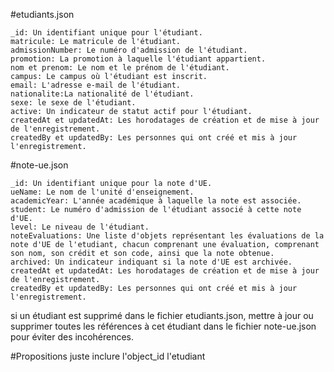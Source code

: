 #etudiants.json


    _id: Un identifiant unique pour l'étudiant.
    matricule: Le matricule de l'étudiant.
    admissionNumber: Le numéro d'admission de l'étudiant.
    promotion: La promotion à laquelle l'étudiant appartient.
    nom et prenom: Le nom et le prénom de l'étudiant.
    campus: Le campus où l'étudiant est inscrit.
    email: L'adresse e-mail de l'étudiant.
    nationalite:La nationalité de l'étudiant.
    sexe: le sexe de l'étudiant.
    active: Un indicateur de statut actif pour l'étudiant.
    createdAt et updatedAt: Les horodatages de création et de mise à jour de l'enregistrement.
    createdBy et updatedBy: Les personnes qui ont créé et mis à jour l'enregistrement.

#note-ue.json

    _id: Un identifiant unique pour la note d'UE.
    ueName: Le nom de l'unité d'enseignement.
    academicYear: L'année académique à laquelle la note est associée.
    student: Le numéro d'admission de l'étudiant associé à cette note d'UE.
    level: Le niveau de l'étudiant.
    noteEvaluations: Une liste d'objets représentant les évaluations de la note d'UE de l'etudiant, chacun comprenant une évaluation, comprenant son nom, son crédit et son code, ainsi que la note obtenue.
    archived: Un indicateur indiquant si la note d'UE est archivée.
    createdAt et updatedAt: Les horodatages de création et de mise à jour de l'enregistrement.
    createdBy et updatedBy: Les personnes qui ont créé et mis à jour l'enregistrement.

si un étudiant est supprimé dans le fichier etudiants.json, mettre à jour ou supprimer toutes les références à cet étudiant dans le fichier note-ue.json pour éviter des incohérences.

#Propositions
    juste inclure l'object_id l'etudiant